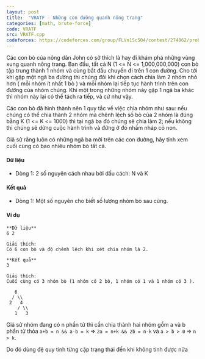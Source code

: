 ```yaml
---
layout: post
title:  "VRATF - Những con đường quanh nông trang"
categories: [math, brute-force]
code: VRATF
src: VRATF.cpp
codeforces: https://codeforces.com/group/FLVn1Sc504/contest/274862/problem/X
---
```



Các con bò của nông dân John có sở thích là hay đi khám phá những vùng xung quanh nông trang. Ban đầu, tất cả N (1 <= N <= 1,000,000,000) con bò tập trung thành 1 nhóm và cùng bắt đầu chuyến đi trên 1 con đường. Cho tới khi gặp một ngã ba đường thì chúng đôi khi chọn cách chia làm 2 nhóm nhỏ hơn ( mỗi nhóm ít nhất 1 bò ) và mỗi nhóm lại tiếp tục hành trình trên con đường của nhóm chúng. Khi một trong những nhóm này gặp 1 ngã ba khác thì nhóm này lại có thể tách ra tiếp, và cứ như vậy.

Các con bò đã hình thành nên 1 quy tắc về việc chia nhóm như sau: nếu chúng có thể chia thành 2 nhóm mà chênh lệch số bò của 2 nhóm là đúng bằng K (1 <= K <= 1000) thì tại ngã ba đó chúng sẽ chia làm 2; nếu không thì chúng sẽ dừng cuộc hành trình và đứng ở đó nhấm nháp cỏ non.

Giả sử rằng luôn có những ngã ba mới trên các con đường, hãy tính xem cuối cùng có bao nhiêu nhóm bò tất cả.

#### Dữ liệu

*   Dòng 1: 2 số nguyên cách nhau bởi dấu cách: N và K

#### Kết quả

*   Dòng 1: Một số nguyên cho biết số lượng nhóm bò sau cùng.

#### Ví dụ

```
**Dữ liệu**
6 2

Giải thích:
Có 6 con bò và độ chênh lệch khi xét chia nhóm là 2.

**Kết quả**
3

Giải thích:
Cuối cùng có 3 nhóm bò (1 nhóm có 2 bò, 1 nhóm có 1 và 1 nhóm có 3 ).

   6
  / \\
 2   4
    / \\
   1   3

```

<!--more-->




Giả sử nhóm đang có n phần tử thì cần chia thành hai nhóm gồm a và b phần tử thỏa `a+b = n && a-b = k` => `2a = n+k && 2b = n-k` và `a > b > 0` => `n > k`. 

Do đó dùng đệ quy tính từng cặp trạng thái đến khi không tính được nữa
